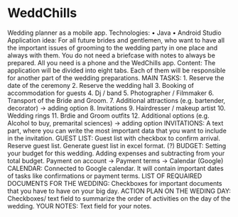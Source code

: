 # WeddChills

Wedding planner as a mobile app. Technologies:
    • Java
    • Android Studio
Application idea: For all future brides and gentlemen, who want to have all the important issues of grooming to the wedding party in one place and always with them. You do not need a briefcase with notes to always be prepared. All you need is a phone and the WedChills app.
Content: The application will be divided into eight tabs. Each of them will be responsible for another part of the wedding preparations.
MAIN TASKS:
    1. Reserve the date of the ceremony
    2. Reserve the wedding hall
    3. Booking of accommodation for guests
    4. Dj / band
    5. Photographer / Filmmaker
    6. Transport of the Bride and Groom.
    7. Additional attractions (e.g. bartender, decorator) -> adding option
    8. Invitations
    9. Hairdresser / makeup artist
    10. Wedding rings
    11. Brdie and Groom outfits
    12. Additional options (e.g. Alcohol to buy, premarital sciences) -> adding option
INVITATIONS: A text part, where you can write the most important data that you want to include in the invitation.
GUEST LIST: Guest list with checkbox to confirm arrival. Reserve guest list. Generate guest list in excel format. (?)
BUDGET: Setting your budget for this wedding. Adding expenses and subtracting from your total budget. Payment on account -> Payment terms -> Calendar (Google)
CALENDAR: Connected to Google calendar. It will contain important dates of tasks like confirmations or payment terms.
LIST OF REQUAIRED DOCUMENTS FOR THE WEDDING: Checkboxes for important documents that you have to have on your big day.
ACTION PLAN ON THE WEDING DAY: Checkboxes/ text field to summarize the order of activities on the day of the wedding.
YOUR NOTES: Text field for your notes.
